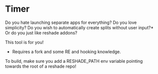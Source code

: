 # Timer
Do you hate launching separate apps for everything?
Do you love simplicity?
Do you wish to automatically create splits without user input?*
Or do you just like reshade addons?

This tool is for you!
  * Requires a fork and some RE and hooking knowledge.


To build, make sure you add a RESHADE_PATH env variable pointing towards the root of a reshade repo!
